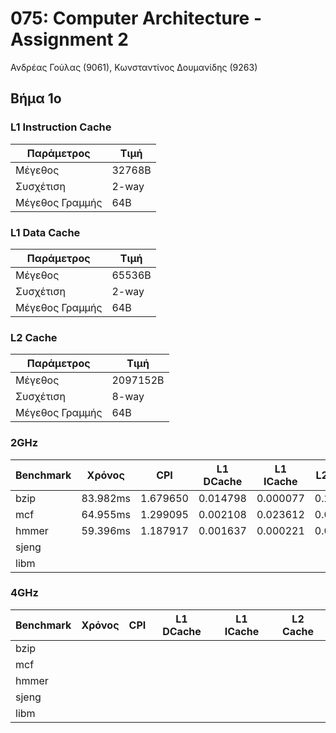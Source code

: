 # 075: Computer Architecture - Assignment 2

Ανδρέας Γούλας (9061), Κωνσταντίνος Δουμανίδης (9263)

## Βήμα 1ο

### L1 Instruction Cache

Παράμετρος     |Τιμή
---------------|------
Μέγεθος        |32768B
Συσχέτιση      |2-way
Μέγεθος Γραμμής|64B

### L1 Data Cache

Παράμετρος     |Τιμή
---------------|------
Μέγεθος        |65536B
Συσχέτιση      |2-way
Μέγεθος Γραμμής|64B

### L2 Cache

Παράμετρος     |Τιμή
---------------|--------
Μέγεθος        |2097152B
Συσχέτιση      |8-way
Μέγεθος Γραμμής|64B

### 2GHz

Benchmark|Χρόνος  |CPI     |L1 DCache|L1 ICache|L2 Cache
---------|--------|--------|---------|---------|--------
bzip     |83.982ms|1.679650|0.014798 |0.000077 |0.282163
mcf      |64.955ms|1.299095|0.002108 |0.023612 |0.055046
hmmer    |59.396ms|1.187917|0.001637 |0.000221 |0.077760
sjeng    |
libm     |

### 4GHz

Benchmark|Χρόνος  |CPI     |L1 DCache|L1 ICache|L2 Cache
---------|--------|--------|---------|---------|--------
bzip     |
mcf      |
hmmer    |
sjeng    |
libm     |
